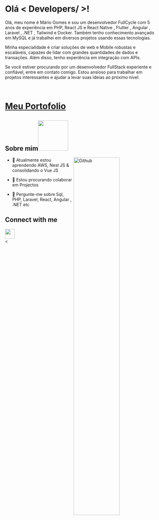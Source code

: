 <h1> Olá < Developers/ >! </h1>
<p align='center'>



<div size='20px'>Olá, meu nome é Mário Gomes e sou um desenvolvedor FullCycle com 5 anos de experiência em PHP, React JS e React Native , Flutter , Angular , Laravel , .NET , Tailwind e Docker. Também tenho conhecimento avançado em MySQL e já trabalhei em diversos projetos usando essas tecnologias.

Minha especialidade é criar soluções de web e Mobile  robustas e escaláveis, capazes de lidar com grandes quantidades de dados e transações. Além disso, tenho experiência em integração com APIs.


Se você estiver procurando por um desenvolvedor FullStack experiente e confiável, entre em contato comigo. Estou ansioso para trabalhar em projetos interessantes e ajudar a levar suas ideias ao próximo nível.
    
<br>
 
<h1><a href="#">Meu Portofolio</a></h1>
</div>

<h2> Sobre mim<img src = "https://media0.giphy.com/media/KDDpcKigbfFpnejZs6/giphy.gif?cid=ecf05e47oy6f4zjs8g1qoiystc56cu7r9tb8a1fe76e05oty&rid=giphy.gif" width = 100px></h2>

<img width="55%" align="right" alt="Github" src="https://raw.githubusercontent.com/onimur/.github/master/.resources/git-header.svg" />

  
- 🌱 Atualmente estou aprendendo AWS, Nest JS  & consolidando o Vue JS
  
- 👯 Estou procurando colaborar em Projectos
  
- 💬 Pergunte-me sobre Sql, PHP, Laravel, React, Angular , .NET etc
  




<h2> Connect with me </h2>
<a href = 'https://www.linkedin.com/in/mariogomes23/'> <img width = '32px' align= 'center' src="https://raw.githubusercontent.com/rahulbanerjee26/githubAboutMeGenerator/main/icons/linked-in-alt.svg"/></a>  
<br>
<


